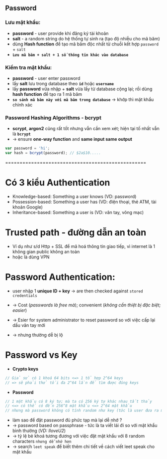 
## Password

### Lưu mật khẩu:
* **password** - user provide khi đăng ký tài khoản
* **salt** - a random string do hệ thống tự sinh ra (tạo độ nhiễu cho mã băm)
* dùng **Hash function** để tạo mã băm độc nhất từ chuỗi kết hợp `password` + `salt`
* **`Lưu mã băm + salt + 1 số thông tin khác vào database`** 

### Kiểm tra mật khẩu:
* **password** - user enter password
* lấy **salt** lưu trong database theo **`id`** hoặc **`username`**
* lấy **password** vừa nhập + **salt** vừa lấy từ database cộng lại; rồi dùng **hash function** để tạo ra 1 mã băm
* **`so sánh mã băm này với mã băm trong database`** -> khớp thì mật khẩu chỉnh xác

### Password Hashing Algorithms - bcrypt
* **scrypt**, **argon2** cũng rất tốt nhưng vẫn cần xem xét; hiện tại tố nhất vẫn là **`bcrypt`**
* -> ensure **one-way function** and **same input same output**

```js - "bcrypt" function
var password = 'hi';
var hash = bcrypt(password); // $2a$10.....
```

=================================================
# Có 3 kiểu Authentication
* Knowledge-based: Something a user knows (VD: password)
* Possession-based: Something a user has (VD: điện thoại, thẻ ATM, tài khoản Google)
* Inheritance-based: Something a user is (VD: vân tay, võng mạc)

# Trusted path - đường dẫn an toàn
* Ví dụ như s/d Http + SSL để mã hoá thông tin giao tiếp, vì internet là 1 không gian public không an toàn
* hoặc là dùng VPN

# Password Authentication:
* user nhập 1 **unique ID + key** -> are then checked against `stored credentials`

* -> Cost (_passwords là free mà_); convenient (_không cần thiệt bị đặc biệt; easier_)
* -> Esier for system administrator to reset password so với việc cấp lại dấu vân tay mới
* -> nhưng thường dễ bị lộ

# Password vs Key
* **Crypto keys** 
```cs
// Giả sử có 1 khoá 64 bits <=> 1 tổ hợp 2^64 keys 
// => sẽ phải thử tối đa 2^64 lần để tìm được đúng keys
```

* **Password**
```cs
// 1 mật khẩu có 8 ký tự; mà ta có 256 ký tự khác nhau tất thảy 
// <=> có thể có đến 256^8 mật khẩu <=> 2^64 mật khẩu 
// nhưng mà password không có tính random như key (tức là user đưa ra mật khẩu theo 1 rule nào đó dễ nhớ) 
```

* làm sao để đặt password đủ phức tạp mà lại dễ nhớ ?
* -> password based on passphrase - tức là ta viết lái đi so với mật khẩu bình thường (_VD: IloveU2_)
* -> tỷ lệ bẻ khoá tương đương với việc đặt mật khẩu với 8 random characters `nhưng dễ nhớ hơn`
* -> search `leet speak` để biết thêm chi tiết về cách viết leet speak cho mật khẩu
